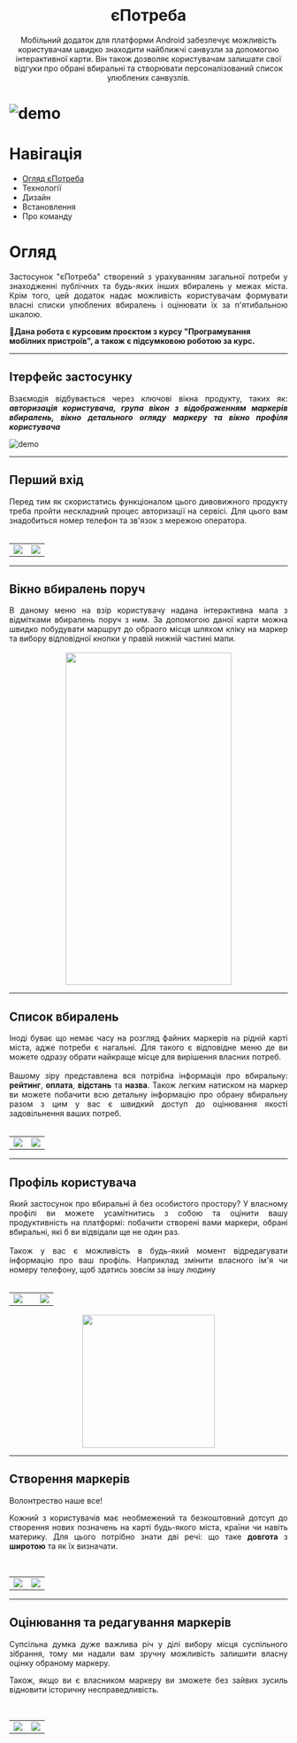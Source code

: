 <h1 align="center">єПотреба</h1>


<p align="center">
Мобільний додаток для платформи Android забезпечує можливість користувачам швидко знаходити найближчі санвузли за допомогою інтерактивної карти. Він також дозволяє користувачам залишати свої відгуки про обрані вбиральні та створювати персоналізований список улюблених санвузлів.
</p>

# ![demo](https://github.com/sspaceless/e-potreba/blob/readme-design/docs/app-demo.png?raw=true)

<h1>Навігація</h1> 

* [Огляд єПотреба](#Огляд)
* Технології
* Дизайн
* Встановлення
* Про команду

<h1>Огляд</h1>

<div align="justify">

Застосунок "єПотреба" створений з урахуванням загальної потреби у знаходженні публічних та будь-яких інших вбиралень у межах міста. Крім того, цей додаток надає можливість користувачам формувати власні списки улюблених вбиралень і оцінювати їх за п'ятибальною шкалою.

</div>

<b>🚧Дана робота є курсовим проєктом з курсу "Програмування мобілних пристроїв", а також є підсумковою роботою за курс.</b>

---

<h2>Ітерфейс застосунку</h2>

<div align="justify">

Взаємодія відбувається через ключові вікна продукту, таких як: 
<b><i>
авторизація користувача, група вікон з відображенням маркерів вбиралень, вікно детального огляду маркеру та вікно профіля користувача
</i></b>

</div>

![demo](https://github.com/sspaceless/e-potreba/blob/readme-design/docs/demo/demo_interface.png?raw=true)


---
## **Перший вхід** 

<div align="justify">
Перед тим як скористатись функціоналом цього дивовижного продукту треба пройти нескладний процес авторизації на сервісі. Для цього вам знадобиться номер телефон та зв'язок з мережою оператора.

</div>
</br>

<table>

<tbody>
  <tr>
    <td><img src="https://github.com/sspaceless/e-potreba/blob/readme-design/docs\demo\demo_sign_in_phone.jpg"></td>
    <td><img src="https://github.com/sspaceless/e-potreba/blob/readme-design/docs\demo\demo_sign_in_code.jpg"></td>
  </tr>
</tbody>
</table>


---
## **Вікно вбиралень поруч**

<div align="justify">
В даному меню на взір користувачу надана інтерактивна мапа з відмітками вбиралень поруч з ним. За допомогою даної карти можна швидко побудувати маршрут до обраого місця шляхом кліку на маркер та вибору відповідної кнопки у правій нижній частині мапи.
</div>
</br>

<center>
    <img src="https://github.com/sspaceless/e-potreba/blob/readme-design/docs\demo\demo_near.jpg" width="300" height="600">
    
</center>

---
## **Список вбиралень** 

<div align="justify">
Іноді буває що немає часу на розгляд файних маркерів на рідній карті міста, адже потреби є нагальні. Для такого є відповідне меню де ви можете одразу обрати найкраще місце для вирішення власних потреб. </br> </br>
Вашому зіру представлена вся потрібна інформація про вбиральну: <b>рейтинг</b>, <b>оплата</b>, <b>відстань</b> та <b>назва</b>.
Також легким натиском на маркер ви можете побачити всю детальну інформацію про обрану вбиральну разом з цим у вас є швидкий доступ до оцінювання якості задовільнення ваших потреб.
</div>
</br>

<table>

<tbody>
  <tr>
    <td><img src="https://github.com/sspaceless/e-potreba/blob/readme-design/docs\demo\demo_tolist.jpg"></td>
    <td><img src="https://github.com/sspaceless/e-potreba/blob/readme-design/docs\demo\demo_details.jpg"></td>
  </tr>
</tbody>
</table>

---
## **Профіль користувача** 

<div align="justify">
Який застосунок про вбиральні й без особистого простору? У власному профілі ви можете усамітнитись з собою та оцінити вашу продуктивність на платформі: побачити створені вами маркери, обрані вбиральні, які б ви відвідали ще не один раз.</br></br>
Також у вас є можливість в будь-який момент відредагувати інформацію про ваш профіль. Наприклад змінити власного ім'я чи номеру телефону, щоб здатись зовсім за іншу людину

</div>
</br>

<table>

<tbody>
  <tr>
    <td><img src="https://github.com/sspaceless/e-potreba/blob/readme-design/docs\demo\demo_profile_favorite.jpg"><td>
    <td><img src="https://github.com/sspaceless/e-potreba/blob/readme-design/docs\demo\demo_profile_owned.jpg"></td>
  </tr>
</tbody>
</table>

<center>
    <img src="https://github.com/sspaceless/e-potreba/blob/readme-design/docs\demo\demo_profile_edit.jpg" width="240">
</center>

---
## **Створення маркерів** 

<div align="justify">
Волонтрество наше все!

Кожний з користувачів має необмежений та безкоштовний дотсуп до створення нових позначень на карті будь-якого міста, країни чи навіть материку. Для цього потрібно знати дві речі: що таке <b>довгота</b> з <b>широтою</b> та як їх визначати.

</div>
</br>

<table>

<tbody>
  <tr>
    <td><img src="https://github.com/sspaceless/e-potreba/blob/readme-design/docs\demo\demo_create_marker_but.jpg"></td>
    <td><img src="https://github.com/sspaceless/e-potreba/blob/readme-design/docs\demo\demo_Create_marker.jpg"></td>
  </tr>
</tbody>
</table>

---
## **Оцінювання та редагування маркерів** 

<div align="justify">
Супсільна думка дуже важлива річ у ділі вибору місця суспільного зібрання, тому ми надали вам зручну можливість залишити власну оцінку обраному маркеру.

Також, якщо ви є власником маркеру ви зможете без зайвих зусиль відновити історичну несправедливість.

</div>
</br>

<table>

<tbody>
  <tr>
    <td><img src="https://github.com/sspaceless/e-potreba/blob/readme-design/docs\demo\demo_marker_vote.jpg"></td>
    <td><img src="https://github.com/sspaceless/e-potreba/blob/readme-design/docs\demo\demo_marker_edit.jpg"></td>
  </tr>
</tbody>
</table>
